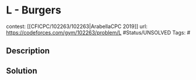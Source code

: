 # L - Burgers

contest: [[CFICPC/102263/102263|ArabellaCPC 2019]]
url: https://codeforces.com/gym/102263/problem/L
#Status/UNSOLVED
Tags: #

## Description

## Solution

